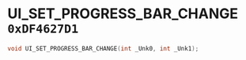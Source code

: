 # UI_SET_PROGRESS_BAR_CHANGE `0xDF4627D1`

```cpp
void UI_SET_PROGRESS_BAR_CHANGE(int _Unk0, int _Unk1);
```